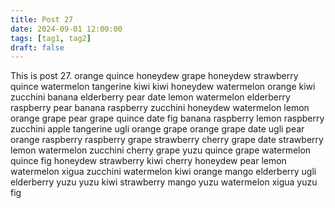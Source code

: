 ```yaml
---
title: Post 27
date: 2024-09-01 12:00:00
tags: [tag1, tag2]
draft: false
---
```

This is post 27.
orange
quince
honeydew
grape
honeydew
strawberry
quince
watermelon
tangerine
kiwi
kiwi
honeydew
watermelon
orange
kiwi
zucchini
banana
elderberry
pear
date
lemon
watermelon
elderberry
raspberry
pear
banana
raspberry
zucchini
honeydew
watermelon
lemon
orange
grape
pear
grape
quince
date
fig
banana
raspberry
lemon
raspberry
zucchini
apple
tangerine
ugli
orange
grape
orange
grape
date
ugli
pear
orange
raspberry
raspberry
grape
strawberry
cherry
grape
date
strawberry
lemon
watermelon
zucchini
cherry
grape
yuzu
quince
grape
watermelon
quince
fig
honeydew
strawberry
kiwi
cherry
honeydew
pear
lemon
watermelon
xigua
zucchini
watermelon
kiwi
orange
mango
elderberry
ugli
elderberry
yuzu
yuzu
kiwi
strawberry
mango
yuzu
watermelon
xigua
yuzu
fig
